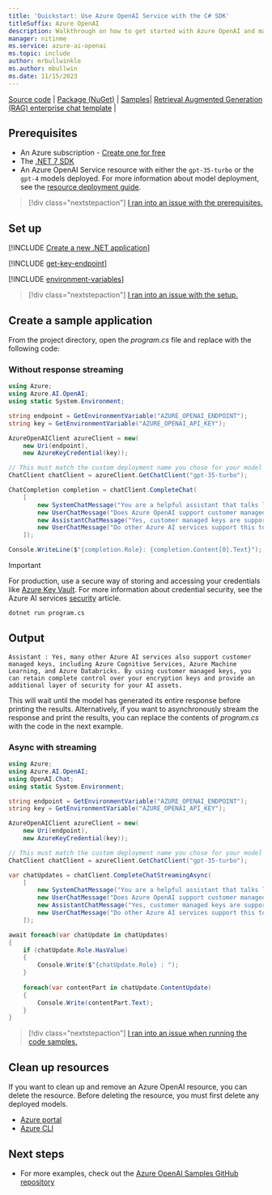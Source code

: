 ```yaml
---
title: 'Quickstart: Use Azure OpenAI Service with the C# SDK'
titleSuffix: Azure OpenAI
description: Walkthrough on how to get started with Azure OpenAI and make your first completions call with the C# SDK.
manager: nitinme
ms.service: azure-ai-openai
ms.topic: include
author: mrbullwinkle
ms.author: mbullwin
ms.date: 11/15/2023
---
```


[Source code](https://github.com/Azure/azure-sdk-for-net/blob/main/sdk/openai/Azure.AI.OpenAI/src) | [Package (NuGet)](https://www.nuget.org/packages/Azure.AI.OpenAI/) | [Samples](https://github.com/Azure/azure-sdk-for-net/blob/main/sdk/openai/Azure.AI.OpenAI/tests/Samples)| [Retrieval Augmented Generation (RAG) enterprise chat template](/dotnet/ai/get-started-app-chat-template) |

## Prerequisites

- An Azure subscription - [Create one for free](https://azure.microsoft.com/free/cognitive-services?azure-portal=true)
- The [.NET 7 SDK](https://dotnet.microsoft.com/download/dotnet/7.0)
- An Azure OpenAI Service resource with either the `gpt-35-turbo` or the `gpt-4` models deployed. For more information about model deployment, see the [resource deployment guide](../how-to/create-resource.md).


> [!div class="nextstepaction"]
> [I ran into an issue with the prerequisites.](https://microsoft.qualtrics.com/jfe/form/SV_0Cl5zkG3CnDjq6O?PLanguage=DOTNET&Pillar=AOAI&Product=Chatgpt&Page=quickstart&Section=Prerequisites)

## Set up

[!INCLUDE [Create a new .NET application](./dotnet-new-application.md)]

[!INCLUDE [get-key-endpoint](get-key-endpoint.md)]

[!INCLUDE [environment-variables](environment-variables.md)]


> [!div class="nextstepaction"]
> [I ran into an issue with the setup.](https://microsoft.qualtrics.com/jfe/form/SV_0Cl5zkG3CnDjq6O?PLanguage=DOTNET&Pillar=AOAI&Product=Chatgpt&Page=quickstart&Section=Set-up)

## Create a sample application

From the project directory, open the *program.cs* file and replace with the following code:

### Without response streaming

```csharp
using Azure;
using Azure.AI.OpenAI;
using static System.Environment;

string endpoint = GetEnvironmentVariable("AZURE_OPENAI_ENDPOINT");
string key = GetEnvironmentVariable("AZURE_OPENAI_API_KEY");

AzureOpenAIClient azureClient = new(
    new Uri(endpoint),
    new AzureKeyCredential(key));

// This must match the custom deployment name you chose for your model
ChatClient chatClient = azureClient.GetChatClient("gpt-35-turbo");

ChatCompletion completion = chatClient.CompleteChat(
    [
        new SystemChatMessage("You are a helpful assistant that talks like a pirate."),
        new UserChatMessage("Does Azure OpenAI support customer managed keys?"),
        new AssistantChatMessage("Yes, customer managed keys are supported by Azure OpenAI"),
        new UserChatMessage("Do other Azure AI services support this too?")
    ]);

Console.WriteLine($"{completion.Role}: {completion.Content[0].Text}");
```

> [!IMPORTANT]
> For production, use a secure way of storing and accessing your credentials like [Azure Key Vault](/azure/key-vault/general/overview). For more information about credential security, see the Azure AI services [security](../../security-features.md) article.

```cmd
dotnet run program.cs
```

## Output

```output
Assistant : Yes, many other Azure AI services also support customer managed keys, including Azure Cognitive Services, Azure Machine Learning, and Azure Databricks. By using customer managed keys, you can retain complete control over your encryption keys and provide an additional layer of security for your AI assets.
```

This will wait until the model has generated its entire response before printing the results. Alternatively, if you want to asynchronously stream the response and print the results, you can replace the contents of *program.cs* with the code in the next example.

### Async with streaming

```csharp
using Azure;
using Azure.AI.OpenAI;
using OpenAI.Chat;
using static System.Environment;

string endpoint = GetEnvironmentVariable("AZURE_OPENAI_ENDPOINT");
string key = GetEnvironmentVariable("AZURE_OPENAI_API_KEY");

AzureOpenAIClient azureClient = new(
    new Uri(endpoint),
    new AzureKeyCredential(key));

// This must match the custom deployment name you chose for your model
ChatClient chatClient = azureClient.GetChatClient("gpt-35-turbo");

var chatUpdates = chatClient.CompleteChatStreamingAsync(
    [
        new SystemChatMessage("You are a helpful assistant that talks like a pirate."),
        new UserChatMessage("Does Azure OpenAI support customer managed keys?"),
        new AssistantChatMessage("Yes, customer managed keys are supported by Azure OpenAI"),
        new UserChatMessage("Do other Azure AI services support this too?")
    ]);

await foreach(var chatUpdate in chatUpdates)
{
    if (chatUpdate.Role.HasValue)
    {
        Console.Write($"{chatUpdate.Role} : ");
    }
    
    foreach(var contentPart in chatUpdate.ContentUpdate)
    {
        Console.Write(contentPart.Text);
    }
}
```

> [!div class="nextstepaction"]
> [I ran into an issue when running the code samples.](https://microsoft.qualtrics.com/jfe/form/SV_0Cl5zkG3CnDjq6O?PLanguage=DOTNET&Pillar=AOAI&Product=Chatgpt&Page=quickstart&Section=Create-dotnet-application)

## Clean up resources

If you want to clean up and remove an Azure OpenAI resource, you can delete the resource. Before deleting the resource, you must first delete any deployed models.

- [Azure portal](../../multi-service-resource.md?pivots=azportal#clean-up-resources)
- [Azure CLI](../../multi-service-resource.md?pivots=azcli#clean-up-resources)

## Next steps

* For more examples, check out the [Azure OpenAI Samples GitHub repository](https://aka.ms/AOAICodeSamples)
